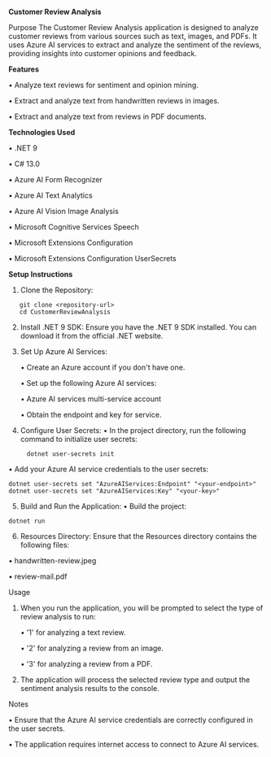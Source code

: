 **Customer Review Analysis**

Purpose
The Customer Review Analysis application is designed to analyze customer reviews from various sources such as text, images, and PDFs. It uses Azure AI services to extract and analyze the sentiment of the reviews, providing insights into customer opinions and feedback.


**Features**

•	Analyze text reviews for sentiment and opinion mining.

•	Extract and analyze text from handwritten reviews in images.

•	Extract and analyze text from reviews in PDF documents.



**Technologies Used**

•	.NET 9

•	C# 13.0

•	Azure AI Form Recognizer

•	Azure AI Text Analytics

•	Azure AI Vision Image Analysis

•	Microsoft Cognitive Services Speech

•	Microsoft Extensions Configuration

•	Microsoft Extensions Configuration UserSecrets



**Setup Instructions**

1.	Clone the Repository:
```
   git clone <repository-url>
   cd CustomerReviewAnalysis
```
2.	Install .NET 9 SDK: Ensure you have the .NET 9 SDK installed. You can download it from the official .NET website.
3.	Set Up Azure AI Services:
   
       •	Create an Azure account if you don't have one.

       •	Set up the following Azure AI services:

      •	Azure AI services multi-service account

       •	Obtain the endpoint and key for service.


4.	Configure User Secrets:
        •	In the project directory, run the following command to initialize user secrets:
```
     dotnet user-secrets init
```

   •	Add your Azure AI service credentials to the user secrets:
        
```
dotnet user-secrets set "AzureAIServices:Endpoint" "<your-endpoint>"
dotnet user-secrets set "AzureAIServices:Key" "<your-key>"
```

5.	Build and Run the Application:
•	Build the project:
```
dotnet run
```
6.	Resources Directory: Ensure that the Resources directory contains the following files:
   
•	handwritten-review.jpeg

•	review-mail.pdf


Usage

1.	When you run the application, you will be prompted to select the type of review analysis to run:
   
       •	'1' for analyzing a text review.

    •	'2' for analyzing a review from an image.

    •	'3' for analyzing a review from a PDF.

3.	The application will process the selected review type and output the sentiment analysis results to the console.
   
Notes

•	Ensure that the Azure AI service credentials are correctly configured in the user secrets.

•	The application requires internet access to connect to Azure AI services.
